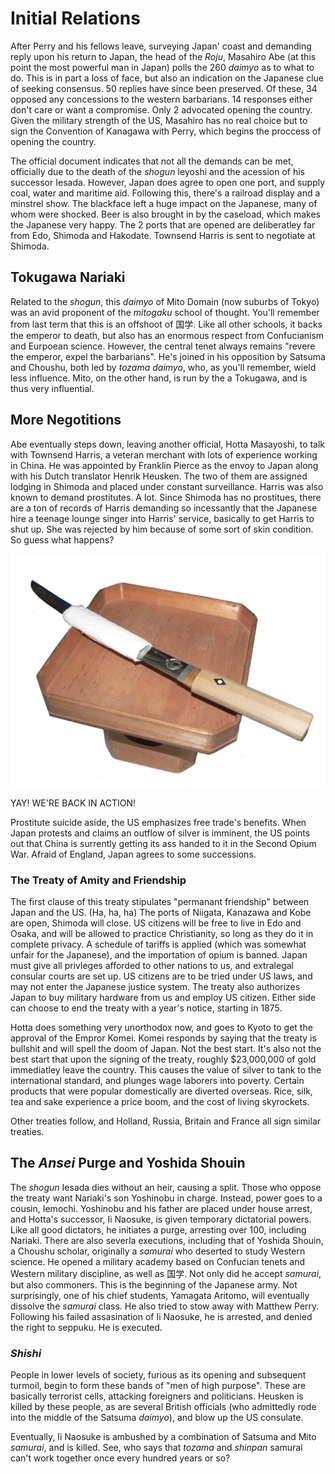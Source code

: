 # Initial Relations

After Perry and his fellows leave, surveying Japan' coast and demanding reply upon his return to Japan, the head of the *Roju*, Masahiro Abe (at this point the most powerful man in Japan) polls the 260 *daimyo* as to what to do. This is in part a loss of face, but also an indication on the Japanese clue of seeking consensus. 50 replies have since been preserved. Of these, 34 opposed any concessions to the western barbarians. 14 responses either don't care or want a compromise. Only 2 advocated opening the country. Given the military strength of the US, Masahiro has no real choice but to sign the Convention of Kanagawa with Perry, which begins the proccess of opening the country.

The official document indicates that not all the demands can be met, officially due to the death of the *shogun* Ieyoshi and the acession of his successor Iesada. However, Japan does agree to open one port, and supply coal, water and maritime aid. Following this, there's a railroad display and a minstrel show. The blackface left a huge impact on the Japanese, many of whom were shocked. Beer is also brought in by the caseload, which makes the Japanese very happy. The 2 ports that are opened are deliberatley far from Edo, Shimoda and Hakodate. Townsend Harris is sent to negotiate at Shimoda.

## Tokugawa Nariaki

Related to the *shogun*, this *daimyo* of Mito Domain (now suburbs of Tokyo) was an avid proponent of the *mitogaku* school of thought. You'll remember from last term that this is an offshoot of 国学. Like all other schools, it backs the emperor to death, but also has an enormous respect from Confucianism and Eurpoean science. However, the central tenet always remains "revere the emperor, expel the barbarians". He's joined in his opposition by Satsuma and Choushu, both led by *tozama daimyo*, who, as you'll remember, wield less influence. Mito, on the other hand, is run by the a Tokugawa, and is thus very influential.

## More Negotitions

Abe eventually steps down, leaving another official, Hotta Masayoshi, to talk with Townsend Harris, a veteran merchant with lots of experience working in China. He was appointed by Franklin Pierce as the envoy to Japan along with his Dutch translator Henrik Heusken. The two of them are assigned lodging in Shimoda and placed under constant surveillance. Harris was also known to demand prostitutes. A lot. Since Shimoda has no prostitues, there are a ton of records of Harris demanding so incessantly that the Japanese hire a teenage lounge singer into Harris' service, basically to get Harris to shut up. She was rejected by him because of some sort of skin condition. So guess what happens?

![](../res/tanto.jpg)

YAY! WE'RE BACK IN ACTION!

Prostitute suicide aside, the US emphasizes free trade's benefits. When Japan protests and claims an outflow of silver is imminent, the US points out that China is surrently getting its ass handed to it in the Second Opium War. Afraid of England, Japan agrees to some successions.

### The Treaty of Amity and Friendship

The first clause of this treaty stipulates "permanant friendship" between Japan and the US. (Ha, ha, ha) The ports of Niigata, Kanazawa and Kobe are open, Shimoda will close. US citizens will be free to live in Edo and Osaka, and will be allowed to practice Christianity, so long as they do it in complete privacy. A schedule of tariffs is applied (which was somewhat unfair for the Japanese), and the importation of opium is banned. Japan must give all privleges afforded to other nations to us, and extralegal consular courts are set up. US citizens are to be tried under US laws, and may not enter the Japanese justice system. The treaty also authorizes Japan to buy military hardware from us and employ US citizen. Either side can choose to end the treaty with a year's notice, starting in 1875.

Hotta does something very unorthodox now, and goes to Kyoto to get the approval of the Empror Komei. Komei responds by saying that the treaty is bullshit and will spell the doom of Japan. Not the best start. It's also not the best start that upon the signing of the treaty, roughly $23,000,000 of gold immediatley leave the country. This causes the value of silver to tank to the international standard, and plunges wage laborers into poverty. Certain products that were popular domestically are diverted overseas. Rice, silk, tea and sake experience a price boom, and the cost of living skyrockets.

Other treaties follow, and Holland, Russia, Britain and France all sign similar treaties.

## The *Ansei* Purge and Yoshida Shouin

The *shogun* Iesada dies without an heir, causing a split. Those who oppose the treaty want Nariaki's son Yoshinobu in charge. Instead, power goes to a cousin, Iemochi. Yoshinobu and his father are placed under house arrest, and Hotta's successor, Ii Naosuke, is given temporary dictatorial powers. Like all good dictators, he initiates a purge, arresting over 100, including Nariaki. There are also severla executions, including that of Yoshida Shouin, a Choushu scholar, originally a *samurai* who deserted to study Western science. He opened a military academy based on Confucian tenets and Western military discipline, as well as 国学. Not only did he accept *samurai*, but also commoners. This is the beginning of the Japanese army. Not surprisingly, one of his chief students, Yamagata Aritomo, will eventually dissolve the *samurai* class. He also tried to stow away with Matthew Perry. Following his failed assasination of Ii Naosuke, he is arrested, and denied the right to seppuku. He is executed.

### *Shishi*

People in lower levels of society, furious as its opening and subsequent turmoil, begin to form these bands of "men of high purpose". These are basically terrorist cells, attacking foreigners and politicians. Heusken is killed by these people, as are several British officials (who admittedly rode into the middle of the Satsuma *daimyo*), and blow up the US consulate.

Eventually, Ii Naosuke is ambushed by a combination of Satsuma and Mito *samurai*, and is killed. See, who says that *tozama* and *shinpan* samurai can't work together once every hundred years or so?
